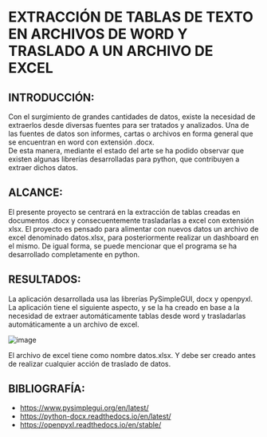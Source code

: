 # EXTRACCIÓN DE TABLAS DE TEXTO EN ARCHIVOS DE WORD Y TRASLADO A UN ARCHIVO DE EXCEL
## INTRODUCCIÓN:
Con el surgimiento de grandes cantidades de datos, existe la necesidad de extraerlos desde diversas fuentes para ser tratados y analizados.
Una de las fuentes de datos son informes, cartas o archivos en forma general que se encuentran en word con extensión .docx.  
De esta manera, mediante el estado del arte se ha podido observar que existen algunas librerías desarrolladas para python, que contribuyen a extraer dichos datos.
## ALCANCE:
El presente proyecto se centrará en la extracción de tablas creadas en documentos .docx y consecuentemente trasladarlas a excel con extensión xlsx.
El proyecto es pensado para alimentar con nuevos datos un archivo de excel denominado datos.xlsx, para posteriormente realizar un dashboard en el mismo.
De igual forma, se puede mencionar que el programa se ha desarrollado completamente en python.
## RESULTADOS:
La aplicación desarrollada usa las librerías PySimpleGUI, docx y openpyxl.
La aplicación tiene el siguiente aspecto, y se la ha creado en base a la necesidad de extraer automáticamente tablas desde word y trasladarlas automáticamente a un archivo de excel.

![image](https://github.com/krist2357/extraer_tablas_word/assets/75154211/bb7101c7-5f88-4486-9eaa-13699187e521)

El archivo de excel tiene como nombre datos.xlsx. Y debe ser creado antes de realizar cualquier acción de traslado de datos.

## BIBLIOGRAFÍA:
* https://www.pysimplegui.org/en/latest/
* https://python-docx.readthedocs.io/en/latest/
* https://openpyxl.readthedocs.io/en/stable/
